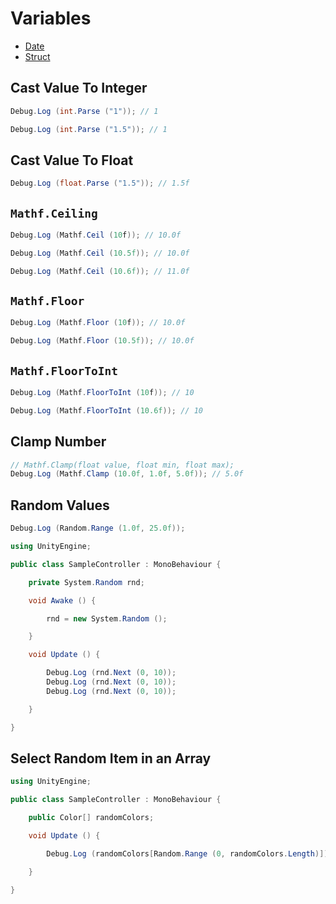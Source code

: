 # Variables

- [Date](/Variables/Date.md)
- [Struct](/Variables/Struct.md)

## Cast Value To Integer

```csharp
Debug.Log (int.Parse ("1")); // 1
```

```csharp
Debug.Log (int.Parse ("1.5")); // 1
```

## Cast Value To Float

```csharp
Debug.Log (float.Parse ("1.5")); // 1.5f
```

## `Mathf.Ceiling`

```csharp
Debug.Log (Mathf.Ceil (10f)); // 10.0f
```

```csharp
Debug.Log (Mathf.Ceil (10.5f)); // 10.0f
```

```csharp
Debug.Log (Mathf.Ceil (10.6f)); // 11.0f
```

## `Mathf.Floor`

```csharp
Debug.Log (Mathf.Floor (10f)); // 10.0f
```

```csharp
Debug.Log (Mathf.Floor (10.5f)); // 10.0f
```

## `Mathf.FloorToInt`

```csharp
Debug.Log (Mathf.FloorToInt (10f)); // 10
```

```csharp
Debug.Log (Mathf.FloorToInt (10.6f)); // 10
```

## Clamp Number

```csharp
// Mathf.Clamp(float value, float min, float max);
Debug.Log (Mathf.Clamp (10.0f, 1.0f, 5.0f)); // 5.0f
```

## Random Values

```csharp
Debug.Log (Random.Range (1.0f, 25.0f));
```

```csharp
using UnityEngine;

public class SampleController : MonoBehaviour {

    private System.Random rnd;

    void Awake () {

        rnd = new System.Random ();

    }

    void Update () {

        Debug.Log (rnd.Next (0, 10));
        Debug.Log (rnd.Next (0, 10));
        Debug.Log (rnd.Next (0, 10));

    }

}
```

## Select Random Item in an Array

```csharp
using UnityEngine;

public class SampleController : MonoBehaviour {

    public Color[] randomColors;

    void Update () {

        Debug.Log (randomColors[Random.Range (0, randomColors.Length)]);

    }

}
```
